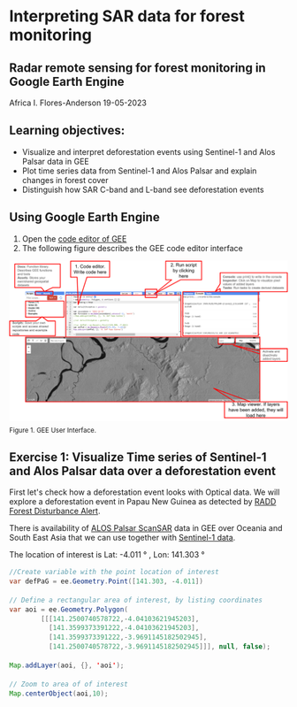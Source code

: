 # Interpreting SAR data for forest monitoring

## Radar remote sensing for forest monitoring in Google Earth Engine

Africa I. Flores-Anderson 19-05-2023

## Learning objectives:
* Visualize and interpret deforestation events using Sentinel-1 and Alos Palsar data in GEE
* Plot time series data from Sentinel-1 and Alos Palsar and explain changes in forest cover 
* Distinguish how SAR C-band  and L-band see deforestation events 


## Using Google Earth Engine
1. Open the [code editor of GEE](https://code.earthengine.google.com/) 
2. The following figure describes the GEE code editor interface

![fig](/Figures/GEE_Interface5.png)
<sub>Figure 1. GEE User Interface. </sub>

## Exercise 1: Visualize Time series of Sentinel-1 and Alos Palsar data over a deforestation event
First let's check how a deforestation event looks with Optical data. We will explore a deforestation event in Papau New Guinea as detected by [RADD Forest Disturbance Alert](https://nrtwur.users.earthengine.app/view/raddalert). 

There is availability of [ALOS Palsar ScanSAR](https://developers.google.com/earth-engine/datasets/catalog/JAXA_ALOS_PALSAR-2_Level2_2_ScanSAR#description) data in GEE over Oceania and South East Asia that we can use together with [Sentinel-1 data](https://developers.google.com/earth-engine/datasets/catalog/COPERNICUS_S1_GRD). 

The location of interest is Lat: -4.011 &deg; , Lon: 141.303 &deg;  


```java
//Create variable with the point location of interest
var defPaG = ee.Geometry.Point([141.303, -4.011])

// Define a rectangular area of interest, by listing coordinates
var aoi = ee.Geometry.Polygon(
        [[[141.2500740578722,-4.04103621945203],
          [141.3599373391222,-4.04103621945203],
          [141.3599373391222,-3.9691145182502945],
          [141.2500740578722,-3.9691145182502945]]], null, false);

Map.addLayer(aoi, {}, 'aoi');

// Zoom to area of of interest
Map.centerObject(aoi,10);
```
